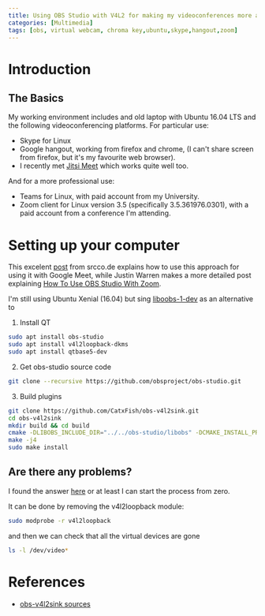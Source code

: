 ```yaml
---
title: Using OBS Studio with V4L2 for making my videoconferences more appealing
categories: [Multimedia]
tags: [obs, virtual webcam, chroma key,ubuntu,skype,hangout,zoom]
---
```


# Introduction



## The Basics

My working environment includes and old laptop with Ubuntu 16.04 LTS and the following videoconferencing platforms. For particular use:

- Skype for Linux
- Google hangout, working from firefox and chrome, (I can't share screen from firefox, but it's my favourite web browser).
- I recently met [Jitsi Meet](https://jitsi.org/jitsi-meet/) which works quite well too.

And for a more professional use:

- Teams for Linux, with paid account from my University.
- Zoom client for Linux version 3.5 (specifically 3.5.361976.0301), with a paid account from a conference I'm attending.



# Setting up your computer


This excelent [post](https://srcco.de/posts/using-obs-studio-with-v4l2-for-google-hangouts-meet.html) from srcco.de explains how to use this approach for using it with Google Meet, while Justin Warren makes a more detailed post explaining [How To Use OBS Studio With Zoom](https://www.eigenmagic.com/2020/04/22/how-to-use-obs-studio-with-zoom/).



I'm still using Ubuntu Xenial (16.04) but 
sing [liboobs-1-dev](https://packages.ubuntu.com/xenial/liboobs-1-dev) as an alternative to



1. Install QT

```bash
sudo apt install obs-studio
sudo apt install v4l2loopback-dkms
sudo apt install qtbase5-dev

```
    
2. Get obs-studio source code

```bash
git clone --recursive https://github.com/obsproject/obs-studio.git
```

3. Build plugins

```bash
git clone https://github.com/CatxFish/obs-v4l2sink.git
cd obs-v4l2sink
mkdir build && cd build
cmake -DLIBOBS_INCLUDE_DIR="../../obs-studio/libobs" -DCMAKE_INSTALL_PREFIX=/usr ..
make -j4
sudo make install
```




## Are there any problems?

I found the answer [here](https://unix.stackexchange.com/a/427800) or at least I can start the process from zero.

It can be done by removing the v4l2loopback module:

```bash
sudo modprobe -r v4l2loopback
```

and then we can check that all the virtual devices are gone

```bash
ls -l /dev/video*
```


# References


- [obs-v4l2sink sources](https://github.com/CatxFish/obs-v4l2sink)
